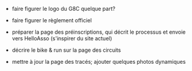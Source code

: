 + faire figurer le logo du G8C quelque part?

+ faire figurer le règlement officiel

+ préparer la page des préinscriptions,
  qui décrit le processus et envoie vers HelloAsso
  (s'inspirer du site actuel)

+ décrire le bike & run sur la page des circuits

+ mettre à jour la page des tracés;
  ajouter quelques photos dynamiques
